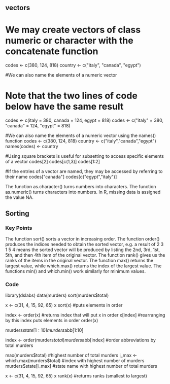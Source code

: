 ## vectors
# We may create vectors of class numeric or character with the concatenate function
codes <- c(380, 124, 818)
country <- c("italy", "canada", "egypt")

#We can also name the elements of a numeric vector
# Note that the two lines of code below have the same result
codes <- c(italy = 380, canada = 124, egypt = 818)
codes <- c("italy" = 380, "canada" = 124, "egypt" = 818)

#We can also name the elements of a numeric vector using the names() function
codes <- c(380, 124, 818)
country <- c("italy","canada","egypt")
names(codes) <- country

#Using square brackets is useful for subsetting to access specific elements of a vector
codes[2]
codes[c(1,3)]
codes[1:2]

#If the entries of a vector are named, they may be accessed by referring to their name
codes["canada"]
codes[c("egypt","italy")]

The function as.character() turns numbers into characters.
The function as.numeric() turns characters into numbers.
In R, missing data is assigned the value NA.

## Sorting
### Key Points
The function sort() sorts a vector in increasing order.
The function order() produces the indices needed to obtain the sorted vector, e.g. a result of  2 3 1 5 4 means the sorted vector will be produced by listing the 2nd, 3rd, 1st, 5th, and then 4th item of the original vector.
The function rank() gives us the ranks of the items in the original vector.
The function max() returns the largest value, while which.max() returns the index of the largest value. The functions min() and which.min() work similarly for minimum values.
### Code
library(dslabs)
data(murders)
sort(murders$total)

x <- c(31, 4, 15, 92, 65)
x
sort(x)    #puts elements in order

index <- order(x)    #returns index that will put x in order
x[index]    #rearranging by this index puts elements in order
order(x)

murders$state[1:10]
murders$abb[1:10]

index <- order(murders$total)
murders$abb[index]    #order abbreviations by total murders

max(murders$total)    #highest number of total murders
i_max <- which.max(murders$total)    #index with highest number of murders
murders$state[i_max]    #state name with highest number of total murders

x <- c(31, 4, 15, 92, 65)
x
rank(x)    #returns ranks (smallest to largest)

